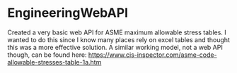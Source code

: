 # EngineeringWebAPI
Created a very basic web API for ASME maximum allowable stress tables. 
I wanted to do this since I know many places rely on excel tables and thought this was a more effective solution.
A similar working model, not a web API though, can be found here: https://www.cis-inspector.com/asme-code-allowable-stresses-table-1a.htm
